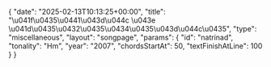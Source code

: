 {
    "date": "2025-02-13T10:13:25+00:00",
    "title": "\u041f\u0435\u0441\u043d\u044c \u043e \u041d\u0435\u0432\u0435\u0434\u0435\u043d\u044c\u0435",
    "type": "miscellaneous",
    "layout": "songpage",
    "params": {
        "id": "natrinad",
        "tonality": "Hm",
        "year": "2007",
        "chordsStartAt": 50,
        "textFinishAtLine": 100
    }
}